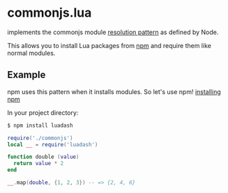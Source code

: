 # commonjs.lua

implements the commonjs module [resolution pattern](https://nodejs.org/api/modules.html#modules_all_together) as defined by Node.

This allows you to install Lua packages from [npm](https://www.npmjs.com/) and require them like normal modules.

## Example

npm uses this pattern when it installs modules. So let's use npm! [installing npm](https://docs.npmjs.com/getting-started/installing-node)

In your project directory:

```sh
$ npm install luadash
```

```lua
require('./commonjs')
local __ = require('luadash')

function double (value)
  return value * 2
end

__.map(double, {1, 2, 3}) -- => {2, 4, 6}
```
